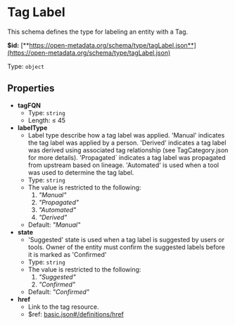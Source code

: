 # Tag Label

This schema defines the type for labeling an entity with a Tag.

**$id:** [**https://open-metadata.org/schema/type/tagLabel.json**](https://open-metadata.org/schema/type/tagLabel.json)

Type: `object`

## Properties

* **tagFQN**
  * Type: `string`
  * Length:  ≤ 45
* **labelType**
  * Label type describe how a tag label was applied. 'Manual' indicates the tag label was applied by a person. 'Derived' indicates a tag label was derived using associated tag relationship \(see TagCategory.json for more details\). 'Propagated\` indicates a tag label was propagated from upstream based on lineage. 'Automated' is used when a tool was used to determine the tag label.
  * Type: `string`
  * The value is restricted to the following: 
    1. _"Manual"_
    2. _"Propagated"_
    3. _"Automated"_
    4. _"Derived"_
  * Default: _"Manual"_
* **state**
  * 'Suggested' state is used when a tag label is suggested by users or tools. Owner of the entity must confirm the suggested labels before it is marked as 'Confirmed'
  * Type: `string`
  * The value is restricted to the following: 
    1. _"Suggested"_
    2. _"Confirmed"_
  * Default: _"Confirmed"_
* **href**
  * Link to the tag resource.
  * $ref: [basic.json\#/definitions/href](tag-label.md#basic.jsondefinitionshref)

